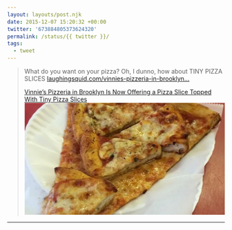 ```yaml
---
layout: layouts/post.njk
date: 2015-12-07 15:20:32 +00:00
twitter: '673884805373624320'
permalink: /status/{{ twitter }}/
tags: 
  - tweet
---
```


> What do you want on your pizza? Oh, I dunno, how about TINY PIZZA SLICES [laughingsquid.com/vinnies-pizzeria-in-brooklyn…]()
> 
> [<span>Vinnie’s Pizzeria in Brooklyn Is Now Offering a Pizza Slice Topped With Tiny Pizza Slices</span> ![slice of pizza with tiny pizza slices on it](/img/673884805373624320.jpg)](http://laughingsquid.com/vinnies-pizzeria-in-brooklyn-is-now-offering-a-pizza-slice-topped-with-tiny-pizza-slices/)

---
